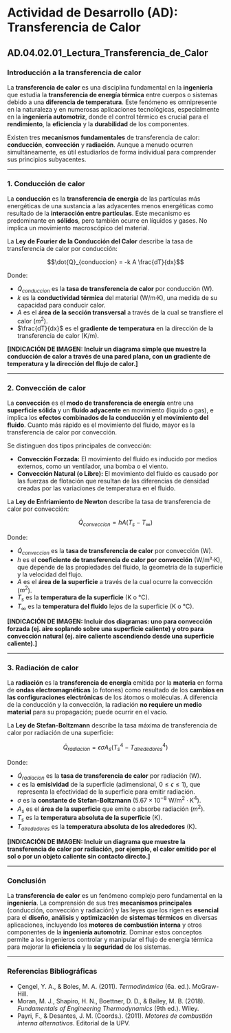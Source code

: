 # Actividad de Desarrollo (AD): Transferencia de Calor

## AD.04.02.01_Lectura_Transferencia_de_Calor

### Introducción a la transferencia de calor

La **transferencia de calor** es una disciplina fundamental en la **ingeniería** que estudia la **transferencia de energía térmica** entre cuerpos o sistemas debido a una **diferencia de temperatura**. Este fenómeno es omnipresente en la naturaleza y en numerosas aplicaciones tecnológicas, especialmente en la **ingeniería automotriz**, donde el control térmico es crucial para el **rendimiento**, la **eficiencia** y la **durabilidad** de los componentes.

Existen tres **mecanismos fundamentales** de transferencia de calor: **conducción**, **convección** y **radiación**. Aunque a menudo ocurren simultáneamente, es útil estudiarlos de forma individual para comprender sus principios subyacentes.

---

### 1. Conducción de calor

La **conducción** es la **transferencia de energía** de las partículas más energéticas de una sustancia a las adyacentes menos energéticas como resultado de la **interacción entre partículas**. Este mecanismo es predominante en **sólidos**, pero también ocurre en líquidos y gases. No implica un movimiento macroscópico del material.

La **Ley de Fourier de la Conducción del Calor** describe la tasa de transferencia de calor por conducción:

$$\dot{Q}_{conduccion} = -k A \frac{dT}{dx}$$

Donde:
*   $\dot{Q}_{conduccion}$ es la **tasa de transferencia de calor** por conducción (W).
*   $k$ es la **conductividad térmica** del material (W/m·K), una medida de su capacidad para conducir calor.
*   $A$ es el **área de la sección transversal** a través de la cual se transfiere el calor ($m^2$).
*   $\frac{dT}{dx}$ es el **gradiente de temperatura** en la dirección de la transferencia de calor (K/m).

**[INDICACIÓN DE IMAGEN: Incluir un diagrama simple que muestre la conducción de calor a través de una pared plana, con un gradiente de temperatura y la dirección del flujo de calor.]**

---

### 2. Convección de calor

La **convección** es el **modo de transferencia de energía** entre una **superficie sólida** y un **fluido adyacente** en movimiento (líquido o gas), e implica los **efectos combinados de la conducción y el movimiento del fluido**. Cuanto más rápido es el movimiento del fluido, mayor es la transferencia de calor por convección.

Se distinguen dos tipos principales de convección:

*   **Convección Forzada:** El movimiento del fluido es inducido por medios externos, como un ventilador, una bomba o el viento.
*   **Convección Natural (o Libre):** El movimiento del fluido es causado por las fuerzas de flotación que resultan de las diferencias de densidad creadas por las variaciones de temperatura en el fluido.

La **Ley de Enfriamiento de Newton** describe la tasa de transferencia de calor por convección:

$$\dot{Q}_{conveccion} = h A (T_s - T_{\infty})$$

Donde:
*   $\dot{Q}_{conveccion}$ es la **tasa de transferencia de calor** por convección (W).
*   $h$ es el **coeficiente de transferencia de calor por convección** (W/m²·K), que depende de las propiedades del fluido, la geometría de la superficie y la velocidad del flujo.
*   $A$ es el **área de la superficie** a través de la cual ocurre la convección ($m^2$).
*   $T_s$ es la **temperatura de la superficie** (K o °C).
*   $T_{\infty}$ es la **temperatura del fluido** lejos de la superficie (K o °C).

**[INDICACIÓN DE IMAGEN: Incluir dos diagramas: uno para convección forzada (ej. aire soplando sobre una superficie caliente) y otro para convección natural (ej. aire caliente ascendiendo desde una superficie caliente).]**

---

### 3. Radiación de calor

La **radiación** es la **transferencia de energía** emitida por la **materia** en forma de **ondas electromagnéticas** (o fotones) como resultado de los **cambios en las configuraciones electrónicas** de los átomos o moléculas. A diferencia de la conducción y la convección, la radiación **no requiere un medio material** para su propagación; puede ocurrir en el vacío.

La **Ley de Stefan-Boltzmann** describe la tasa máxima de transferencia de calor por radiación de una superficie:

$$\dot{Q}_{radiacion} = \epsilon \sigma A_s (T_s^4 - T_{alrededores}^4)$$

Donde:
*   $\dot{Q}_{radiacion}$ es la **tasa de transferencia de calor** por radiación (W).
*   $\epsilon$ es la **emisividad** de la superficie (adimensional, $0 \le \epsilon \le 1$), que representa la efectividad de la superficie para emitir radiación.
*   $\sigma$ es la **constante de Stefan-Boltzmann** ($5.67 \times 10^{-8} \text{ W/m}^2 \cdot \text{K}^4$).
*   $A_s$ es el **área de la superficie** que emite o absorbe radiación ($m^2$).
*   $T_s$ es la **temperatura absoluta de la superficie** (K).
*   $T_{alrededores}$ es la **temperatura absoluta de los alrededores** (K).

**[INDICACIÓN DE IMAGEN: Incluir un diagrama que muestre la transferencia de calor por radiación, por ejemplo, el calor emitido por el sol o por un objeto caliente sin contacto directo.]**

---

### Conclusión

La **transferencia de calor** es un fenómeno complejo pero fundamental en la **ingeniería**. La comprensión de sus tres **mecanismos principales** (conducción, convección y radiación) y las leyes que los rigen es **esencial** para el **diseño**, **análisis** y **optimización** de **sistemas térmicos** en diversas aplicaciones, incluyendo los **motores de combustión interna** y otros componentes de la **ingeniería automotriz**. Dominar estos conceptos permite a los ingenieros controlar y manipular el flujo de energía térmica para mejorar la **eficiencia** y la **seguridad** de los sistemas.

---

### Referencias Bibliográficas

*   Çengel, Y. A., & Boles, M. A. (2011). *Termodinámica* (6a. ed.). McGraw-Hill.
*   Moran, M. J., Shapiro, H. N., Boettner, D. D., & Bailey, M. B. (2018). *Fundamentals of Engineering Thermodynamics* (9th ed.). Wiley.
*   Payri, F., & Desantes, J. M. (Coords.). (2011). *Motores de combustión interna alternativos*. Editorial de la UPV.